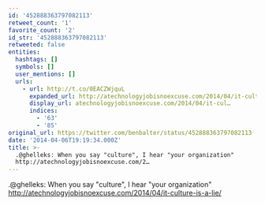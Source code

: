 ```yaml
---
id: '452888363797082113'
retweet_count: '1'
favorite_count: '2'
id_str: '452888363797082113'
retweeted: false
entities:
  hashtags: []
  symbols: []
  user_mentions: []
  urls:
    - url: http://t.co/0EACZWjquL
      expanded_url: http://atechnologyjobisnoexcuse.com/2014/04/it-culture-is-a-lie/
      display_url: atechnologyjobisnoexcuse.com/2014/04/it-cul…
      indices:
        - '63'
        - '85'
original_url: https://twitter.com/benbalter/status/452888363797082113
date: '2014-04-06T19:19:34.000Z'
title: >-
  .@ghelleks: When you say "culture", I hear "your organization"
  http://atechnologyjobisnoexcuse.com/2…
---
```


.@ghelleks: When you say "culture", I hear "your organization" http://atechnologyjobisnoexcuse.com/2014/04/it-culture-is-a-lie/